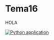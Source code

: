 # Tema16
HOLA


[![Python application](https://github.com/cma0022/Tema16/actions/workflows/python-app.yml/badge.svg)](https://github.com/cma0022/Tema16/actions/workflows/python-app.yml)

